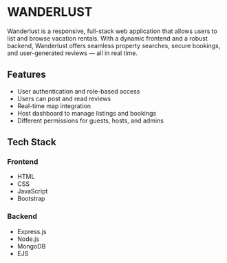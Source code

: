 # WANDERLUST
Wanderlust is a responsive, full-stack web application that allows users to list and browse vacation rentals. With a dynamic frontend and a robust backend, Wanderlust offers seamless property searches, secure bookings, and user-generated reviews — all in real time.

##  Features
-  User authentication and role-based access
-  Users can post and read reviews
-  Real-time map integration
-  Host dashboard to manage listings and bookings
-  Different permissions for guests, hosts, and admins

## Tech Stack
### Frontend
- HTML
- CSS
- JavaScript
- Bootstrap
### Backend
- Express.js
- Node.js
- MongoDB
- EJS
  
